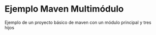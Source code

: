 # Ejemplo Maven Multimódulo
Ejemplo de un proyecto básico de maven con un módulo principal y tres hijos
